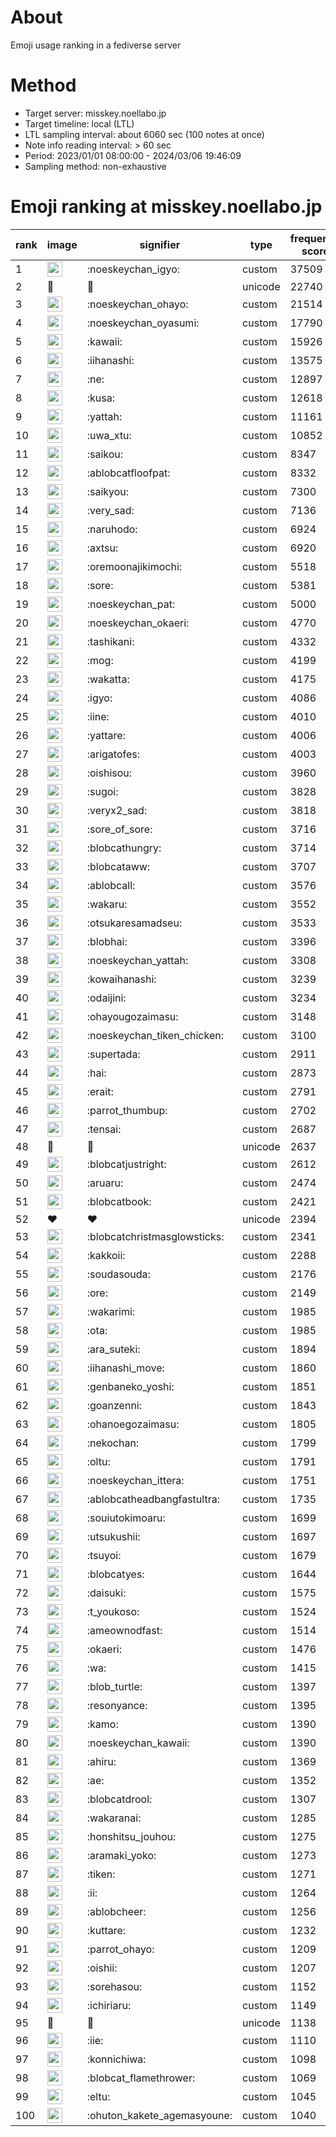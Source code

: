 # About
Emoji usage ranking in a fediverse server

# Method
- Target server: misskey.noellabo.jp
- Target timeline: local (LTL)
- LTL sampling interval: about 6060 sec (100 notes at once)
- Note info reading interval: > 60 sec
- Period: 2023/01/01 08:00:00 - 2024/03/06 19:46:09 
- Sampling method: non-exhaustive

# Emoji ranking at misskey.noellabo.jp

|rank|image|signifier|type|frequency score|
|----|----|----|----|----|
|1|<img height="24" src="https://misskey.noellabo.jp/emoji/noeskeychan_igyo.webp">|:noeskeychan_igyo:|custom|37509|
|2|🎉|🎉|unicode|22740|
|3|<img height="24" src="https://misskey.noellabo.jp/emoji/noeskeychan_ohayo.webp">|:noeskeychan_ohayo:|custom|21514|
|4|<img height="24" src="https://misskey.noellabo.jp/emoji/noeskeychan_oyasumi.webp">|:noeskeychan_oyasumi:|custom|17790|
|5|<img height="24" src="https://misskey.noellabo.jp/emoji/kawaii.webp">|:kawaii:|custom|15926|
|6|<img height="24" src="https://misskey.noellabo.jp/emoji/iihanashi.webp">|:iihanashi:|custom|13575|
|7|<img height="24" src="https://misskey.noellabo.jp/emoji/ne.webp">|:ne:|custom|12897|
|8|<img height="24" src="https://misskey.noellabo.jp/emoji/kusa.webp">|:kusa:|custom|12618|
|9|<img height="24" src="https://misskey.noellabo.jp/emoji/yattah.webp">|:yattah:|custom|11161|
|10|<img height="24" src="https://misskey.noellabo.jp/emoji/uwa_xtu.webp">|:uwa_xtu:|custom|10852|
|11|<img height="24" src="https://misskey.noellabo.jp/emoji/saikou.webp">|:saikou:|custom|8347|
|12|<img height="24" src="https://misskey.noellabo.jp/emoji/ablobcatfloofpat.webp">|:ablobcatfloofpat:|custom|8332|
|13|<img height="24" src="https://misskey.noellabo.jp/emoji/saikyou.webp">|:saikyou:|custom|7300|
|14|<img height="24" src="https://misskey.noellabo.jp/emoji/very_sad.webp">|:very_sad:|custom|7136|
|15|<img height="24" src="https://misskey.noellabo.jp/emoji/naruhodo.webp">|:naruhodo:|custom|6924|
|16|<img height="24" src="https://misskey.noellabo.jp/emoji/axtsu.webp">|:axtsu:|custom|6920|
|17|<img height="24" src="https://misskey.noellabo.jp/emoji/oremoonajikimochi.webp">|:oremoonajikimochi:|custom|5518|
|18|<img height="24" src="https://misskey.noellabo.jp/emoji/sore.webp">|:sore:|custom|5381|
|19|<img height="24" src="https://misskey.noellabo.jp/emoji/noeskeychan_pat.webp">|:noeskeychan_pat:|custom|5000|
|20|<img height="24" src="https://misskey.noellabo.jp/emoji/noeskeychan_okaeri.webp">|:noeskeychan_okaeri:|custom|4770|
|21|<img height="24" src="https://misskey.noellabo.jp/emoji/tashikani.webp">|:tashikani:|custom|4332|
|22|<img height="24" src="https://misskey.noellabo.jp/emoji/mog.webp">|:mog:|custom|4199|
|23|<img height="24" src="https://misskey.noellabo.jp/emoji/wakatta.webp">|:wakatta:|custom|4175|
|24|<img height="24" src="https://misskey.noellabo.jp/emoji/igyo.webp">|:igyo:|custom|4086|
|25|<img height="24" src="https://misskey.noellabo.jp/emoji/iine.webp">|:iine:|custom|4010|
|26|<img height="24" src="https://misskey.noellabo.jp/emoji/yattare.webp">|:yattare:|custom|4006|
|27|<img height="24" src="https://misskey.noellabo.jp/emoji/arigatofes.webp">|:arigatofes:|custom|4003|
|28|<img height="24" src="https://misskey.noellabo.jp/emoji/oishisou.webp">|:oishisou:|custom|3960|
|29|<img height="24" src="https://misskey.noellabo.jp/emoji/sugoi.webp">|:sugoi:|custom|3828|
|30|<img height="24" src="https://misskey.noellabo.jp/emoji/veryx2_sad.webp">|:veryx2_sad:|custom|3818|
|31|<img height="24" src="https://misskey.noellabo.jp/emoji/sore_of_sore.webp">|:sore_of_sore:|custom|3716|
|32|<img height="24" src="https://misskey.noellabo.jp/emoji/blobcathungry.webp">|:blobcathungry:|custom|3714|
|33|<img height="24" src="https://misskey.noellabo.jp/emoji/blobcataww.webp">|:blobcataww:|custom|3707|
|34|<img height="24" src="https://misskey.noellabo.jp/emoji/ablobcall.webp">|:ablobcall:|custom|3576|
|35|<img height="24" src="https://misskey.noellabo.jp/emoji/wakaru.webp">|:wakaru:|custom|3552|
|36|<img height="24" src="https://misskey.noellabo.jp/emoji/otsukaresamadseu.webp">|:otsukaresamadseu:|custom|3533|
|37|<img height="24" src="https://misskey.noellabo.jp/emoji/blobhai.webp">|:blobhai:|custom|3396|
|38|<img height="24" src="https://misskey.noellabo.jp/emoji/noeskeychan_yattah.webp">|:noeskeychan_yattah:|custom|3308|
|39|<img height="24" src="https://misskey.noellabo.jp/emoji/kowaihanashi.webp">|:kowaihanashi:|custom|3239|
|40|<img height="24" src="https://misskey.noellabo.jp/emoji/odaijini.webp">|:odaijini:|custom|3234|
|41|<img height="24" src="https://misskey.noellabo.jp/emoji/ohayougozaimasu.webp">|:ohayougozaimasu:|custom|3148|
|42|<img height="24" src="https://misskey.noellabo.jp/emoji/noeskeychan_tiken_chicken.webp">|:noeskeychan_tiken_chicken:|custom|3100|
|43|<img height="24" src="https://misskey.noellabo.jp/emoji/supertada.webp">|:supertada:|custom|2911|
|44|<img height="24" src="https://misskey.noellabo.jp/emoji/hai.webp">|:hai:|custom|2873|
|45|<img height="24" src="https://misskey.noellabo.jp/emoji/erait.webp">|:erait:|custom|2791|
|46|<img height="24" src="https://misskey.noellabo.jp/emoji/parrot_thumbup.webp">|:parrot_thumbup:|custom|2702|
|47|<img height="24" src="https://misskey.noellabo.jp/emoji/tensai.webp">|:tensai:|custom|2687|
|48|🍗|🍗|unicode|2637|
|49|<img height="24" src="https://misskey.noellabo.jp/emoji/blobcatjustright.webp">|:blobcatjustright:|custom|2612|
|50|<img height="24" src="https://misskey.noellabo.jp/emoji/aruaru.webp">|:aruaru:|custom|2474|
|51|<img height="24" src="https://misskey.noellabo.jp/emoji/blobcatbook.webp">|:blobcatbook:|custom|2421|
|52|❤|❤|unicode|2394|
|53|<img height="24" src="https://misskey.noellabo.jp/emoji/blobcatchristmasglowsticks.webp">|:blobcatchristmasglowsticks:|custom|2341|
|54|<img height="24" src="https://misskey.noellabo.jp/emoji/kakkoii.webp">|:kakkoii:|custom|2288|
|55|<img height="24" src="https://misskey.noellabo.jp/emoji/soudasouda.webp">|:soudasouda:|custom|2176|
|56|<img height="24" src="https://misskey.noellabo.jp/emoji/ore.webp">|:ore:|custom|2149|
|57|<img height="24" src="https://misskey.noellabo.jp/emoji/wakarimi.webp">|:wakarimi:|custom|1985|
|58|<img height="24" src="https://misskey.noellabo.jp/emoji/ota.webp">|:ota:|custom|1985|
|59|<img height="24" src="https://misskey.noellabo.jp/emoji/ara_suteki.webp">|:ara_suteki:|custom|1894|
|60|<img height="24" src="https://misskey.noellabo.jp/emoji/iihanashi_move.webp">|:iihanashi_move:|custom|1860|
|61|<img height="24" src="https://misskey.noellabo.jp/emoji/genbaneko_yoshi.webp">|:genbaneko_yoshi:|custom|1851|
|62|<img height="24" src="https://misskey.noellabo.jp/emoji/goanzenni.webp">|:goanzenni:|custom|1843|
|63|<img height="24" src="https://misskey.noellabo.jp/emoji/ohanoegozaimasu.webp">|:ohanoegozaimasu:|custom|1805|
|64|<img height="24" src="https://misskey.noellabo.jp/emoji/nekochan.webp">|:nekochan:|custom|1799|
|65|<img height="24" src="https://misskey.noellabo.jp/emoji/oltu.webp">|:oltu:|custom|1791|
|66|<img height="24" src="https://misskey.noellabo.jp/emoji/noeskeychan_ittera.webp">|:noeskeychan_ittera:|custom|1751|
|67|<img height="24" src="https://misskey.noellabo.jp/emoji/ablobcatheadbangfastultra.webp">|:ablobcatheadbangfastultra:|custom|1735|
|68|<img height="24" src="https://misskey.noellabo.jp/emoji/souiutokimoaru.webp">|:souiutokimoaru:|custom|1699|
|69|<img height="24" src="https://misskey.noellabo.jp/emoji/utsukushii.webp">|:utsukushii:|custom|1697|
|70|<img height="24" src="https://misskey.noellabo.jp/emoji/tsuyoi.webp">|:tsuyoi:|custom|1679|
|71|<img height="24" src="https://misskey.noellabo.jp/emoji/blobcatyes.webp">|:blobcatyes:|custom|1644|
|72|<img height="24" src="https://misskey.noellabo.jp/emoji/daisuki.webp">|:daisuki:|custom|1575|
|73|<img height="24" src="https://misskey.noellabo.jp/emoji/t_youkoso.webp">|:t_youkoso:|custom|1524|
|74|<img height="24" src="https://misskey.noellabo.jp/emoji/ameownodfast.webp">|:ameownodfast:|custom|1514|
|75|<img height="24" src="https://misskey.noellabo.jp/emoji/okaeri.webp">|:okaeri:|custom|1476|
|76|<img height="24" src="https://misskey.noellabo.jp/emoji/wa.webp">|:wa:|custom|1415|
|77|<img height="24" src="https://misskey.noellabo.jp/emoji/blob_turtle.webp">|:blob_turtle:|custom|1397|
|78|<img height="24" src="https://misskey.noellabo.jp/emoji/resonyance.webp">|:resonyance:|custom|1395|
|79|<img height="24" src="https://misskey.noellabo.jp/emoji/kamo.webp">|:kamo:|custom|1390|
|80|<img height="24" src="https://misskey.noellabo.jp/emoji/noeskeychan_kawaii.webp">|:noeskeychan_kawaii:|custom|1390|
|81|<img height="24" src="https://misskey.noellabo.jp/emoji/ahiru.webp">|:ahiru:|custom|1369|
|82|<img height="24" src="https://misskey.noellabo.jp/emoji/ae.webp">|:ae:|custom|1352|
|83|<img height="24" src="https://misskey.noellabo.jp/emoji/blobcatdrool.webp">|:blobcatdrool:|custom|1307|
|84|<img height="24" src="https://misskey.noellabo.jp/emoji/wakaranai.webp">|:wakaranai:|custom|1285|
|85|<img height="24" src="https://misskey.noellabo.jp/emoji/honshitsu_jouhou.webp">|:honshitsu_jouhou:|custom|1275|
|86|<img height="24" src="https://misskey.noellabo.jp/emoji/aramaki_yoko.webp">|:aramaki_yoko:|custom|1273|
|87|<img height="24" src="https://misskey.noellabo.jp/emoji/tiken.webp">|:tiken:|custom|1271|
|88|<img height="24" src="https://misskey.noellabo.jp/emoji/ii.webp">|:ii:|custom|1264|
|89|<img height="24" src="https://misskey.noellabo.jp/emoji/ablobcheer.webp">|:ablobcheer:|custom|1256|
|90|<img height="24" src="https://misskey.noellabo.jp/emoji/kuttare.webp">|:kuttare:|custom|1232|
|91|<img height="24" src="https://misskey.noellabo.jp/emoji/parrot_ohayo.webp">|:parrot_ohayo:|custom|1209|
|92|<img height="24" src="https://misskey.noellabo.jp/emoji/oishii.webp">|:oishii:|custom|1207|
|93|<img height="24" src="https://misskey.noellabo.jp/emoji/sorehasou.webp">|:sorehasou:|custom|1152|
|94|<img height="24" src="https://misskey.noellabo.jp/emoji/ichiriaru.webp">|:ichiriaru:|custom|1149|
|95|👀|👀|unicode|1138|
|96|<img height="24" src="https://misskey.noellabo.jp/emoji/iie.webp">|:iie:|custom|1110|
|97|<img height="24" src="https://misskey.noellabo.jp/emoji/konnichiwa.webp">|:konnichiwa:|custom|1098|
|98|<img height="24" src="https://misskey.noellabo.jp/emoji/blobcat_flamethrower.webp">|:blobcat_flamethrower:|custom|1069|
|99|<img height="24" src="https://misskey.noellabo.jp/emoji/eltu.webp">|:eltu:|custom|1045|
|100|<img height="24" src="https://misskey.noellabo.jp/emoji/ohuton_kakete_agemasyoune.webp">|:ohuton_kakete_agemasyoune:|custom|1040|
